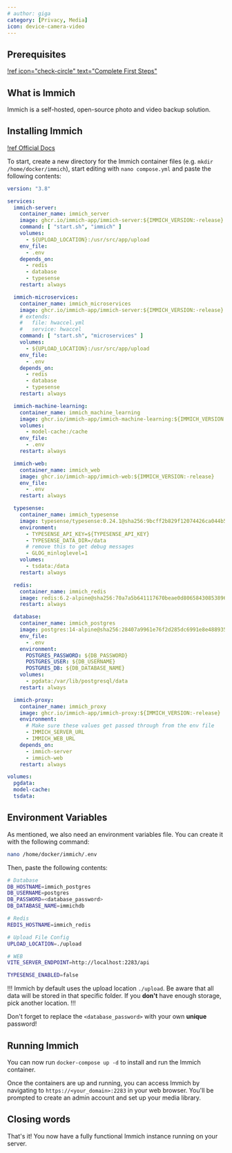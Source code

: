 ```yaml
---
# author: giga
category: [Privacy, Media]
icon: device-camera-video 
---
```


## Prerequisites

[!ref icon="check-circle" text="Complete First Steps"](/first-steps/1-vps-setup.md)

## What is Immich

Immich is a self-hosted, open-source photo and video backup solution.

## Installing Immich

[!ref Official Docs](https://immich.app/docs/overview/introduction)

To start, create a new directory for the Immich container files (e.g. `mkdir /home/docker/immich`), start editing with `nano compose.yml` and paste the following contents:

```yaml
version: "3.8"

services:
  immich-server:
    container_name: immich_server
    image: ghcr.io/immich-app/immich-server:${IMMICH_VERSION:-release}
    command: [ "start.sh", "immich" ]
    volumes:
      - ${UPLOAD_LOCATION}:/usr/src/app/upload
    env_file:
      - .env
    depends_on:
      - redis
      - database
      - typesense
    restart: always

  immich-microservices:
    container_name: immich_microservices
    image: ghcr.io/immich-app/immich-server:${IMMICH_VERSION:-release}
    # extends:
    #   file: hwaccel.yml
    #   service: hwaccel
    command: [ "start.sh", "microservices" ]
    volumes:
      - ${UPLOAD_LOCATION}:/usr/src/app/upload
    env_file:
      - .env
    depends_on:
      - redis
      - database
      - typesense
    restart: always

  immich-machine-learning:
    container_name: immich_machine_learning
    image: ghcr.io/immich-app/immich-machine-learning:${IMMICH_VERSION:-release}
    volumes:
      - model-cache:/cache
    env_file:
      - .env
    restart: always

  immich-web:
    container_name: immich_web
    image: ghcr.io/immich-app/immich-web:${IMMICH_VERSION:-release}
    env_file:
      - .env
    restart: always

  typesense:
    container_name: immich_typesense
    image: typesense/typesense:0.24.1@sha256:9bcff2b829f12074426ca044b56160ca9d777a0c488303469143dd9f8259d4dd
    environment:
      - TYPESENSE_API_KEY=${TYPESENSE_API_KEY}
      - TYPESENSE_DATA_DIR=/data
      # remove this to get debug messages
      - GLOG_minloglevel=1
    volumes:
      - tsdata:/data
    restart: always

  redis:
    container_name: immich_redis
    image: redis:6.2-alpine@sha256:70a7a5b641117670beae0d80658430853896b5ef269ccf00d1827427e3263fa3
    restart: always

  database:
    container_name: immich_postgres
    image: postgres:14-alpine@sha256:28407a9961e76f2d285dc6991e8e48893503cc3836a4755bbc2d40bcc272a441
    env_file:
      - .env
    environment:
      POSTGRES_PASSWORD: ${DB_PASSWORD}
      POSTGRES_USER: ${DB_USERNAME}
      POSTGRES_DB: ${DB_DATABASE_NAME}
    volumes:
      - pgdata:/var/lib/postgresql/data
    restart: always

  immich-proxy:
    container_name: immich_proxy
    image: ghcr.io/immich-app/immich-proxy:${IMMICH_VERSION:-release}
    environment:
      # Make sure these values get passed through from the env file
      - IMMICH_SERVER_URL
      - IMMICH_WEB_URL
    depends_on:
      - immich-server
      - immich-web
    restart: always

volumes:
  pgdata:
  model-cache:
  tsdata:
```

## Environment Variables

As mentioned, we also need an environment variables file. You can create it with the following command:

```bash
nano /home/docker/immich/.env
```

Then, paste the following contents:

```bash
# Database
DB_HOSTNAME=immich_postgres
DB_USERNAME=postgres
DB_PASSWORD=<database_password>
DB_DATABASE_NAME=immichdb

# Redis
REDIS_HOSTNAME=immich_redis

# Upload File Config
UPLOAD_LOCATION=./upload

# WEB
VITE_SERVER_ENDPOINT=http://localhost:2283/api

TYPESENSE_ENABLED=false
```

!!!
Immich by default uses the upload location `./upload`. Be aware that all data will be stored in that specific folder. If you **don't** have enough storage, pick another location.
!!!

Don't forget to replace the `<database_password>` with your own **unique** password!

## Running Immich

You can now run `docker-compose up -d` to install and run the Immich container.

Once the containers are up and running, you can access Immich by navigating to `https://<your_domain>:2283` in your web browser. You'll be prompted to create an admin account and set up your media library.

## Closing words

That's it! You now have a fully functional Immich instance running on your server.
